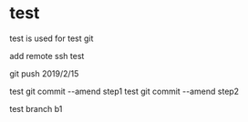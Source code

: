 # test
test is used for test git

add remote ssh test

git push 2019/2/15

test git commit --amend step1
test git commit --amend step2

test branch b1
